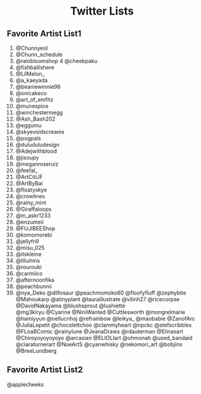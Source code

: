 
<h1 align="center">
  Twitter Lists
</h1>

## Favorite Artist List1

1.   @Chunnyeol
2.   @Chunn_schedule
3.   @rainbloomshop
4    @cheebpaku
5.   @fishballishere
6.   @LilMelon_
7.   @a_kaeyada
8.   @beaniewinnie96
9.   @onicakeco
10.   @art_of_emfitz
11.   @munespice
12.   @winchestermegg
13.   @Ash_Bash202
14.   @eggumu
15.   @skyevoidscreams
16.   @pogpals
17.   @duluduludesign
18.   @Adejwithblood
19.   @jisoupy
20.   @meganroseruiz
21.   @feefal_
22.   @ArtCitiJF
23.   @ArtByBai
24.   @floatyskye
25.   @crowlines
26.   @rainy_mint
27.   @Giraffaloops
28.   @m_askr1233
29.   @enzumeii
30.   @FUJIBEEShop
31.   @komomorebi
32.   @jellyfrill
33.   @misu_025
34.   @itskleine
35.   @liliuhms
36.   @rourouki
37.   @carmiico
38.   @afternoonfika
39.   @peachbunnii
40.   @nya_Deko
@dilfosaur
@peachmomoko60
@floofyfluff
@zephybite
@Mahoukarp
@atinyplant
@lauraillustrate
@vilinh27
@ricecorpse
@DavidNakayama
@blushsprout
@lushiette            
@mg3kiryu
@Cyarine
@NiniWanted
@Cuttlesworth
@mongrelmarie
@hamiyyun
@nellucnhoj
@refrainbow
@leikya_
@maobabie
@ZanofArc
@JuliaLepetit
@chocolettchoo
@clammyheart
@npckc
@stefscribbles
@FLoaBComic
@rainylune
@JeanaDraws
@rdauterman
@Elinasart
@Chiroyoyoyoyoyo
@arcasian
@ELIOLIart
@ohmonah
@used_bandaid
@ciaraturnerart
@NoeArtS
@cyanwhisky
@nekomori_art
@bobjinx
@BreeLundberg

## Favorite Artist List2
@applecheeks
